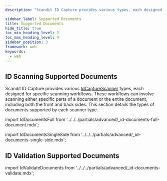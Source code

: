```yaml
---
description: "Scandit ID Capture provides various types, each designed for specific scanning workflows. These workflows can involve scanning either specific parts of a document or the entire document, including both the front and back sides. This section details the types of documents supported by each scanner type.                                                      "

sidebar_label: Supported Documents
title: Supported Documents
hide_title: true
toc_min_heading_level: 2
toc_max_heading_level: 4
sidebar_position: 3
framework: web
keywords:
  - web
---
```


## ID Scanning Supported Documents

Scandit ID Capture provides various [IdCaptureScanner](https://docs.scandit.com/7.6/data-capture-sdk/web/id-capture/api/id-capture-scanner.html#id-capture-scanner) types, each designed for specific scanning workflows. These workflows can involve scanning either specific parts of a document or the entire document, including both the front and back sides. This section details the types of documents supported by each scanner type.

import IdDocumentsFull from '../../../partials/advanced/_id-documents-full-document.mdx';

<IdDocumentsFull/>

import IdDocumentsSingleSide from '../../../partials/advanced/_id-documents-single-side.mdx';

<IdDocumentsSingleSide/>

## ID Validation Supported Documents

import IdValidateDocuments from '../../../partials/advanced/_id-documents-validate.mdx';

<IdValidateDocuments/>